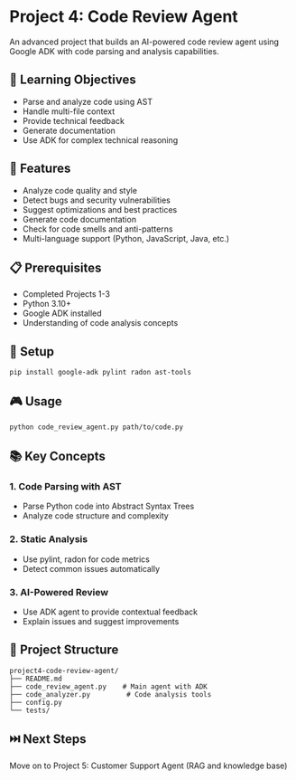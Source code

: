 # Project 4: Code Review Agent

An advanced project that builds an AI-powered code review agent using Google ADK with code parsing and analysis capabilities.

## 🎯 Learning Objectives

- Parse and analyze code using AST
- Handle multi-file context
- Provide technical feedback
- Generate documentation
- Use ADK for complex technical reasoning

## 🌟 Features

- Analyze code quality and style
- Detect bugs and security vulnerabilities
- Suggest optimizations and best practices
- Generate code documentation
- Check for code smells and anti-patterns
- Multi-language support (Python, JavaScript, Java, etc.)

## 📋 Prerequisites

- Completed Projects 1-3
- Python 3.10+
- Google ADK installed
- Understanding of code analysis concepts

## 🚀 Setup

```bash
pip install google-adk pylint radon ast-tools
```

## 🎮 Usage

```bash
python code_review_agent.py path/to/code.py
```

## 📚 Key Concepts

### 1. Code Parsing with AST
- Parse Python code into Abstract Syntax Trees
- Analyze code structure and complexity

### 2. Static Analysis
- Use pylint, radon for code metrics
- Detect common issues automatically

### 3. AI-Powered Review
- Use ADK agent to provide contextual feedback
- Explain issues and suggest improvements

## 🔧 Project Structure

```
project4-code-review-agent/
├── README.md
├── code_review_agent.py    # Main agent with ADK
├── code_analyzer.py         # Code analysis tools
├── config.py
└── tests/
```

## ⏭️ Next Steps

Move on to Project 5: Customer Support Agent (RAG and knowledge base)

